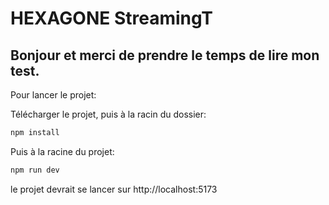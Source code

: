 # HEXAGONE StreamingT

## Bonjour et merci de prendre le temps de lire mon test. 

Pour lancer le projet: 

Télécharger le projet, puis à la racin du dossier: 

```bash
npm install
```

Puis à la racine du projet: 

```bash
npm run dev
```

le projet devrait se lancer sur http://localhost:5173
